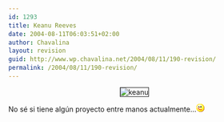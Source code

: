 ```yaml
---
id: 1293
title: Keanu Reeves
date: 2004-08-11T06:03:51+02:00
author: Chavalina
layout: revision
guid: http://www.wp.chavalina.net/2004/08/11/190-revision/
permalink: /2004/08/11/190-revision/
---
```

<p align="center">
  <img src="http://www.chavalina.net/imagenes/fotos/men/keanu.jpg" border="1" alt=keanu reeves>
</p>



No sé si tiene algún proyecto entre manos actualmente…![emo](/imagenes/emoticonos/guino.gif)
